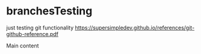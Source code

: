 # branchesTesting

just testing git functionality
https://supersimpledev.github.io/references/git-github-reference.pdf

Main content
